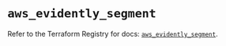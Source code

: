 # `aws_evidently_segment`

Refer to the Terraform Registry for docs: [`aws_evidently_segment`](https://registry.terraform.io/providers/hashicorp/aws/6.0.0/docs/resources/evidently_segment).
